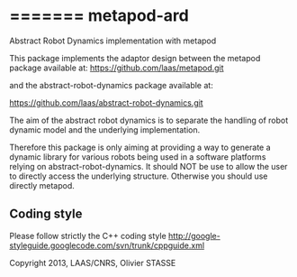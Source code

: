 =======
metapod-ard
===========

Abstract Robot Dynamics implementation with metapod

This package implements the adaptor design between the metapod
package available at:
https://github.com/laas/metapod.git

and the abstract-robot-dynamics package available at:

https://github.com/laas/abstract-robot-dynamics.git

The aim of the abstract robot dynamics is to 
separate the handling of robot dynamic model and the underlying implementation.

Therefore this package is only aiming at providing a way to generate a dynamic
library for various robots being used in a software platforms relying
on abstract-robot-dynamics.
It should NOT be use to allow the user to directly access
the underlying structure.
Otherwise you should use directly metapod.

Coding style
------------
Please follow strictly the C++ coding style 
http://google-styleguide.googlecode.com/svn/trunk/cppguide.xml


Copyright 2013, LAAS/CNRS, Olivier STASSE

